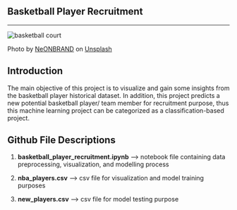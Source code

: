 ## Basketball Player Recruitment

<hr>

![basketball court](https://images.unsplash.com/photo-1499754162586-08f451261482?ixid=MXwxMjA3fDB8MHxwaG90by1wYWdlfHx8fGVufDB8fHw%3D&ixlib=rb-1.2.1&auto=format&fit=crop&w=1000&q=80)

Photo by [NeONBRAND](https://unsplash.com/@neonbrand) on [Unsplash](https://unsplash.com/photos/UegcSdRtmlg)

## Introduction

The main objective of this project is to visualize and gain some insights from the basketball player historical dataset. In addition, this project predicts a new potential basketball player/ team member for recruitment purpose, thus this machine learning project can be categorized as a classification-based project.

## Github File Descriptions

1. __basketball_player_recruitment.ipynb__ --> notebook file containing data preprocessing, visualization, and modelling process

2. **nba_players.csv** --> csv file for visualization and model training purposes

3. **new_players.csv**  --> csv file for model testing purpose